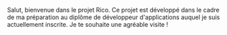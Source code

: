 Salut, bienvenue dans le projet Rico. Ce projet est développé dans le cadre de ma préparation au diplôme de développeur d'applications auquel je suis actuellement inscrite. Je te souhaite une agréable visite !
